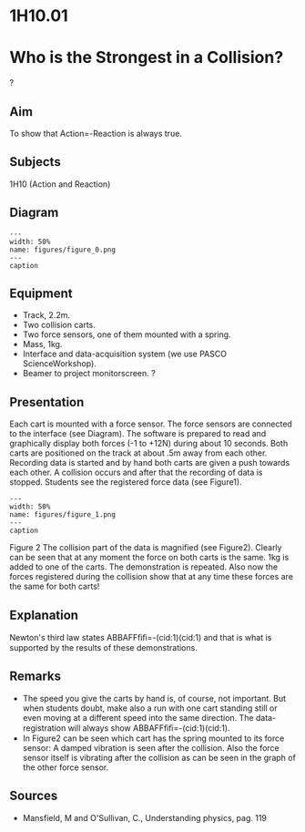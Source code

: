 # 1H10.01 
  # Who is the Strongest in a Collision? 
 ?   
  
## Aim   
 To show that Action=-Reaction is always true.    
  
## Subjects   
 1H10 (Action and Reaction)   
  
## Diagram   
   
```{figure} figures/figure_0.png  
---  
width: 50%  
name: figures/figure_0.png  
---  
caption  
``` 
      
  
## Equipment   
 
 *  Track, 2.2m. 
 *  Two collision carts. 
 *  Two force sensors, one of them mounted with a spring. 
 *  Mass, 1kg. 
 *  Interface and data-acquisition system (we use PASCO ScienceWorkshop). 
 *  Beamer to project monitorscreen. ?
    
  
## Presentation   
 Each cart is mounted with a force sensor. The force sensors are connected to the interface (see Diagram). The software is prepared to read and graphically display both forces (-1 to +12N) during about 10 seconds. Both carts are positioned on the track at about .5m away from each other. Recording data is started and by hand both carts are given a push towards each other. A collision occurs and after that the recording of data is stopped. Students see the registered force data (see Figure1).      
```{figure} figures/figure_1.png  
---  
width: 50%  
name: figures/figure_1.png  
---  
caption  
``` 
 Figure 2   The collision part of the data is magnified (see Figure2). Clearly can be seen that at any moment the force on both carts is the same. 1kg is added to one of the carts. The demonstration is repeated. Also now the forces registered during the collision show that at any time these forces are the same for both carts!    
  
## Explanation   
 Newton's third law states ABBAFFﬁﬁ=-(cid:1)(cid:1) and that is what is supported by the results of these demonstrations.    
  
## Remarks   
 
 *  The speed you give the carts by hand is, of course, not important. But when students doubt, make also a run with one cart standing still or even moving at a different speed into the same direction. The data-registration will always show ABBAFFﬁﬁ=-(cid:1)(cid:1). 
 *  In Figure2 can be seen which cart has the spring mounted to its force sensor: A damped vibration is seen after the collision. Also the force sensor itself is vibrating after the collision as can be seen in the graph of the other force sensor.
   
  
## Sources   
 
 *  Mansfield, M and O'Sullivan, C., Understanding physics, pag. 119
  